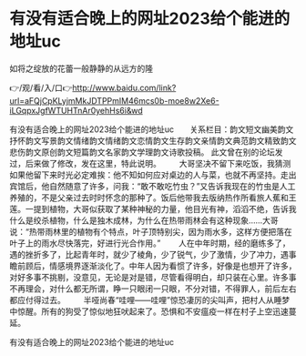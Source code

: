 # 有没有适合晚上的网址2023给个能进的地址uc
如将之绽放的花蕾一般静静的从远方的隆

👉/观/看/入/口👉http://www.baidu.com/link?url=aFQjCpKLyjmMkJDTPPmIM46mcs0b-moe8w2Xe6-iLGqpxJgfWTUHTnAr0yehHs6i&wd

有没有适合晚上的网址2023给个能进的地址uc　　关系栏目：韵文短文幽美韵文抒怀韵文写景韵文情绪韵文情绪韵文恋情韵文生存韵文亲情韵文典范韵文精致韵文悲伤韵文原创韵文短篇韵文名家韵文学理韵文诗歌投稿。
此文曾在别的论坛发过，后来做了修改，发在这里，特此说明。
　　大哥坚决不留下来吃饭，我猜测如果他留下来时光必定难挨：他不知如何应对桌边的人与菜，也就不再坚持。走出宾馆后，他自然随意了许多，问我：“敢不敢吃竹虫？”又告诉我现在的竹虫是人工养殖的，不是父亲过去时时怀念的那种了。饭后他带我去版纳热作所看旅人蕉和王莲。一提到植物，大哥似获取了某种神秘的力量，他目光有神，滔滔不绝，告诉我什么是绞杀植物，什么是独木成林，为什么在热带雨林会有这种现象……大哥说：“热带雨林里的植物有个特点，叶子顶特别尖，因为雨水多，这样方便把落在叶子上的雨水尽快落完，好进行光合作用。”
　　人在中年时期，经的磨练多了，遇的挫折多了，比起青年时，就少了棱角，少了锐气，少了激情，少了冲力，遇事瞻前顾后，情感境界逐渐淡化了。中年人因为看惯了许多，好像是也想开了许多，对好多事不挑剔，没意见，无论是对是错，尽管看得明白，却只装在心里。许多事不再理会，对什么都无所谓，睁一只眼闭一只眼，不分对错，不得罪人，前后左右都应付得过去。
　　半哑尚春“哇哩——哇哩”惊恐凄厉的尖叫声，把村人从睡梦中惊醒。所有的狗受了惊似地狂吠起来了。恐惧和不安瘟疫一样在村子上空迅速蔓延。

有没有适合晚上的网址2023给个能进的地址uc
